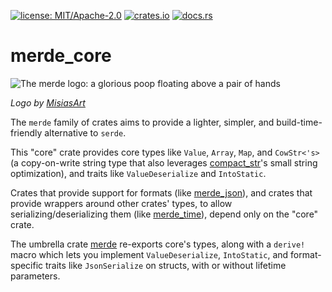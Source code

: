 [![license: MIT/Apache-2.0](https://img.shields.io/badge/license-MIT%2FApache--2.0-blue.svg)](LICENSE-MIT)
[![crates.io](https://img.shields.io/crates/v/merde_core.svg)](https://crates.io/crates/merde_core)
[![docs.rs](https://docs.rs/merde_core/badge.svg)](https://docs.rs/merde_core)

# merde_core

![The merde logo: a glorious poop floating above a pair of hands](https://github.com/user-attachments/assets/763d60e0-5101-48af-bc72-f96f516a5d0f)

_Logo by [MisiasArt](https://misiasart.com)_

The `merde` family of crates aims to provide a lighter, simpler, and
build-time-friendly alternative to `serde`.

This "core" crate provides core types like `Value`, `Array`, `Map`,
and `CowStr<'s>` (a copy-on-write string type that also leverages
[compact_str](https://crates.io/crates/compact_str)'s small string
optimization), and traits like `ValueDeserialize` and `IntoStatic`.

Crates that provide support for formats (like [merde_json](https://crates.io/crates/merde_json)),
and crates that provide wrappers around other crates' types, to allow serializing/deserializing
them (like [merde_time](https://crates.io/crates/merde_time)), depend only on the "core" crate.

The umbrella crate [merde](https://crates.io/crates/merde) re-exports core's types, along
with a `derive!` macro which lets you implement `ValueDeserialize`, `IntoStatic`, and format-specific
traits like `JsonSerialize` on structs, with or without lifetime parameters.
